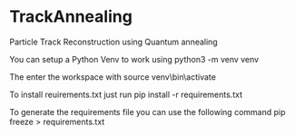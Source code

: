 # TrackAnnealing
Particle Track Reconstruction using Quantum annealing

You can setup a Python Venv to work using 
python3 -m venv venv 

The enter the workspace with 
source venv\bin\activate

To install reuirements.txt just run 
pip install -r requirements.txt

To generate the requirements file you can use the following command 
pip freeze > requirements.txt